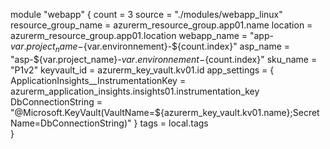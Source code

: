 module "webapp" {
  count = 3
  source = "./modules/webapp_linux"
  resource_group_name = azurerm_resource_group.app01.name
  location = azurerm_resource_group.app01.location
  webapp_name = "app-${var.project_name}-${var.environnement}-${count.index}"
  asp_name = "asp-${var.project_name}-${var.environnement}-${count.index}"
  sku_name = "P1v2"
  keyvault_id = azurerm_key_vault.kv01.id
  app_settings = {
      ApplicationInsights__InstrumentationKey = azurerm_application_insights.insights01.instrumentation_key
      DbConnectionString = "@Microsoft.KeyVault(VaultName=${azurerm_key_vault.kv01.name};SecretName=DbConnectionString)"
    }
  tags = local.tags  
}